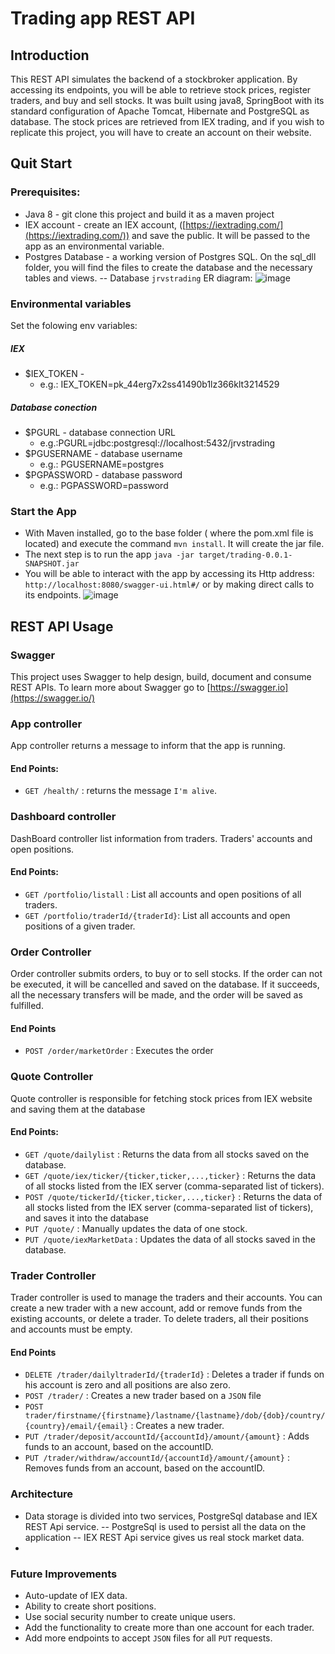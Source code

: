 # Trading app REST API
## Introduction
This REST API simulates the backend of a stockbroker application. By accessing its endpoints, you will be able to retrieve stock prices, register traders, and buy and sell stocks. 
It was built using java8, SpringBoot with its standard configuration of Apache  Tomcat, Hibernate and PostgreSQL as database.
The stock prices are retrieved from IEX trading, and if you wish to replicate this project, you will have to create an account on their website.

## Quit Start
### Prerequisites:
 - Java 8 - git clone this project and build it as a maven project
 - IEX account - create an IEX account, ([https://iextrading.com/](https://iextrading.com/)) and save the public. It will be passed to the app as an environmental variable.
 - Postgres Database - a working version of Postgres SQL. On the sql_dll folder, you will find the files to create the database and the necessary tables and views. 
 -- Database `jrvstrading` ER diagram: ![image](https://drive.google.com/uc?export=view&id=1rfalg0lU3i_7MU3ZZ9VUPTVH_iVATdEd)

### Environmental variables 
Set the folowing env variables:
##### IEX 
- $IEX_TOKEN  - 
  - e.g.: IEX_TOKEN=pk_44erg7x2ss41490b1lz366klt3214529
##### Database conection
 - $PGURL - database connection URL
    - e.g.:PGURL=jdbc:postgresql://localhost:5432/jrvstrading 
  -  $PGUSERNAME - database username
     - e.g.: PGUSERNAME=postgres
   - $PGPASSWORD  - database password
     - e.g.: PGPASSWORD=password
     
### Start the App
- With Maven installed, go to the base folder ( where the pom.xml file is located) and execute the command `mvn install`. It will create the jar file.
- The next step is to run the app `java -jar target/trading-0.0.1-SNAPSHOT.jar`
- You will be able to interact with the app by accessing its Http address: `http://localhost:8080/swagger-ui.html#/` or by making direct calls to its endpoints.
![image](https://drive.google.com/uc?export=view&id=1CAvd_H93slk86gjNskusAfslaLDF2BZS)

## REST API Usage

### Swagger
This project uses Swagger to help design, build, document and consume REST APIs. To learn more about Swagger go to [https://swagger.io](https://swagger.io/) 

### App controller
App controller returns a message to inform that the app is running.
#### End Points:
 - `GET /health/` :  returns the message `I'm alive`.
### Dashboard controller
 DashBoard controller list information from traders. Traders' accounts and open positions.
#### End Points:
 - `GET /portfolio/listall` : List all accounts and open positions of all traders.
 - `GET /portfolio/traderId/{traderId}`: List all accounts and open positions of a given trader.
### Order Controller
Order controller submits orders, to buy or to sell stocks. If the order can not be executed, it will be cancelled and saved on the database. If it succeeds, all the necessary transfers will be made, and the order will be saved as fulfilled.
#### End Points
- `POST /order/marketOrder`  : Executes the order
### Quote Controller
Quote controller is responsible for fetching stock prices from IEX website and saving them at the database
#### End Points:
-   `GET /quote/dailylist`  : Returns the data from all stocks saved on the database.
-   `GET /quote/iex/ticker/{ticker,ticker,...,ticker}`  : Returns the data of all stocks listed from the IEX server (comma-separated list of tickers).
-   `POST /quote/tickerId/{ticker,ticker,...,ticker}`  :  Returns the data of all stocks listed from the IEX server (comma-separated list of tickers), and saves it into the database
-   `PUT /quote/`  : Manually updates the data of one stock.
-   `PUT /quote/iexMarketData`  : Updates the data of all stocks saved in the database.

### Trader Controller
Trader controller is used to manage the traders and their accounts. You can create a new trader with a new account, add or remove funds from the existing accounts, or  delete a trader. To delete traders, all their positions and accounts must be empty.

#### End Points
-   `DELETE /trader/dailyltraderId/{traderId}`  : Deletes a trader if funds on his account is zero and all positions are also zero.
-   `POST /trader/`  : Creates a new trader based on a `JSON` file
-   `POST trader/firstname/{firstname}/lastname/{lastname}/dob/{dob}/country/{country}/email/{email}`  : Creates a new trader.
-   `PUT /trader/deposit/accountId/{accountId}/amount/{amount}`  : Adds funds to an account, based on the accountID. 
-   `PUT /trader/withdraw/accountId/{accountId}/amount/{amount}`  : Removes funds from an account, based on the accountID. 
### Architecture
-   Data storage is divided into two services, PostgreSql database and IEX REST Api service. 
 -- PostgreSql is used to persist all the data on the application 
 -- IEX REST Api service gives us real stock market data.
- 
### Future Improvements
 - Auto-update of IEX data.
 - Ability to create short positions.
 - Use social security number to create unique users.
 - Add the functionality to create more than one account for each trader.
 - Add more endpoints to accept `JSON` files for all `PUT` requests.

 

<!--stackedit_data:
eyJoaXN0b3J5IjpbLTE5OTE2OTQwMzcsMTU5Njk0MTUxNiwxMz
cxNzg4NDIwLDExNzAyMjU4NTMsMTAxMTY1NDQ5NSwzMTA2ODQ3
NjQsLTExMzIwMTg1OSwxNzcwNzQ4ODM2LC0xMjYzMDU3MjYxLC
0yMTQ1OTA0NzM2LDI5MTQ0OTU4NCwyMDQwMjk3NjIyXX0=
-->